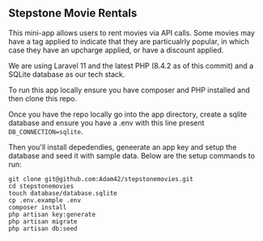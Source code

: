 ## Stepstone Movie Rentals

This mini-app allows users to rent movies via API calls. Some movies may have a tag applied to indicate that they are particualrly popular, in which case they have an upcharge applied, or have a discount applied.

We are using Laravel 11 and the latest PHP (8.4.2 as of this commit) and a SQLite database as our tech stack.

To run this app locally ensure you have composer and PHP installed and then clone this repo.

Once you have the repo locally go into the app directory, create a sqlite database and ensure you have a .env with this line present `DB_CONNECTION=sqlite`.

Then you'll install depedendies, geneerate an app key and setup the database and seed it with sample data. Below are the setup commands to run:

```
git clone git@github.com:Adam42/stepstonemovies.git
cd stepstonemovies
touch database/database.sqlite
cp .env.example .env
composer install
php artisan key:generate
php artisan migrate
php artisan db:seed
```
